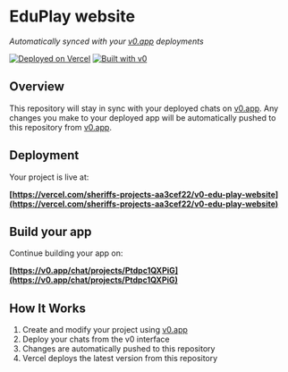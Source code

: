 # EduPlay website

*Automatically synced with your [v0.app](https://v0.app) deployments*

[![Deployed on Vercel](https://img.shields.io/badge/Deployed%20on-Vercel-black?style=for-the-badge&logo=vercel)](https://vercel.com/sheriffs-projects-aa3cef22/v0-edu-play-website)
[![Built with v0](https://img.shields.io/badge/Built%20with-v0.app-black?style=for-the-badge)](https://v0.app/chat/projects/Ptdpc1QXPiG)

## Overview

This repository will stay in sync with your deployed chats on [v0.app](https://v0.app).
Any changes you make to your deployed app will be automatically pushed to this repository from [v0.app](https://v0.app).

## Deployment

Your project is live at:

**[https://vercel.com/sheriffs-projects-aa3cef22/v0-edu-play-website](https://vercel.com/sheriffs-projects-aa3cef22/v0-edu-play-website)**

## Build your app

Continue building your app on:

**[https://v0.app/chat/projects/Ptdpc1QXPiG](https://v0.app/chat/projects/Ptdpc1QXPiG)**

## How It Works

1. Create and modify your project using [v0.app](https://v0.app)
2. Deploy your chats from the v0 interface
3. Changes are automatically pushed to this repository
4. Vercel deploys the latest version from this repository